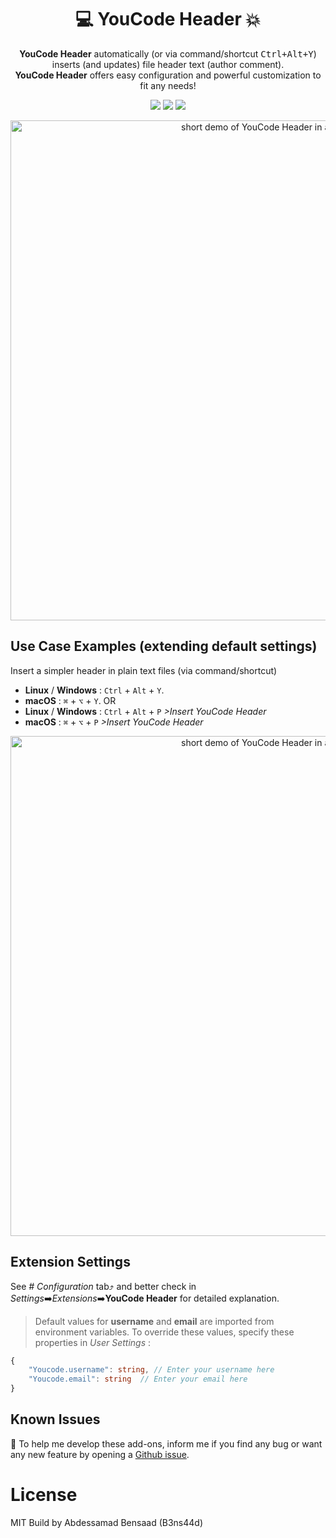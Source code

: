 <h1 align="center">💻 YouCode Header 💥</h1>

<p align="center"><b>YouCode Header</b> automatically (or via command/shortcut <kbd>Ctrl+Alt+Y</kbd>) inserts (and updates) file header text (author comment).<br/>
<b>YouCode Header</b> offers easy configuration and powerful customization to fit any needs!</p>

<p align="center">
<img src="https://img.shields.io/badge/TypeScript-007ACC?style=for-the-badge&logo=typescript&logoColor=white" />
<a href="https://twitter.com/B3ns44d" target="_blank">
<img href="https://twitter.com/B3ns44d" src="https://img.shields.io/badge/Twitter-1DA1F2?style=for-the-badge&logo=twitter&logoColor=white"/></a>
<a href="https://www.linkedin.com/in/b3ns44d/" target="_blank">
<img src="https://img.shields.io/badge/LinkedIn-0077B5?style=for-the-badge&logo=linkedin&logoColor=white" /></a>
</p>

<p align="center"><img src="https://c.top4top.io/p_1795btvlu1.png" alt="short demo of YouCode Header in action" width="800"></p>

## Use Case Examples (extending default settings)

 Insert a simpler header in plain text files (via command/shortcut)
 - **Linux** / **Windows** : `Ctrl` + `Alt` + `Y`.
 - **macOS** : `⌘` + `⌥` + `Y`.
OR 
 - **Linux** / **Windows** : `Ctrl` + `Alt` + `P` *>Insert YouCode Header*
 - **macOS** : `⌘` + `⌥` + `P` *>Insert YouCode Header*
<p align="center"><img src="https://a.top4top.io/p_1795b19fu1.png" alt="short demo of YouCode Header in action" width="800"></p>

## Extension Settings

See *# Configuration* tab⤴️ and better check in *Settings*➡️*Extensions*➡️**YouCode Header** for detailed explanation.

> Default values for  **username**  and  **email**  are imported from environment variables.
> To override these values, specify these properties in  _User Settings_  :

```ts
{  
	"Youcode.username": string, // Enter your username here 
	"Youcode.email": string  // Enter your email here
}
```

## Known Issues

🐞 To help me develop these add-ons, inform me if you find any bug or want any new feature by opening a [Github issue](https://github.com/B3ns44d/Youcode_Header_VScode/issues "https://github.com/B3ns44d/Youcode_Header_VScode/issues").
# License
MIT
Build by Abdessamad Bensaad (B3ns44d)
